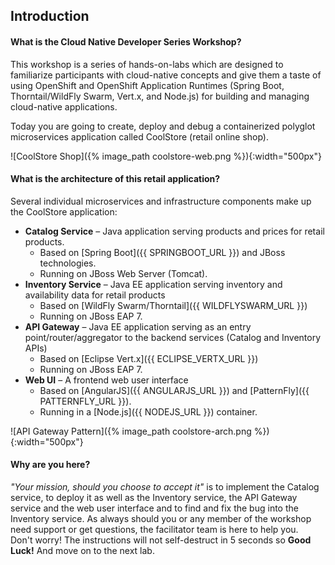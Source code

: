 ## Introduction

#### What is the Cloud Native Developer Series Workshop?
This workshop is a series of hands-on-labs which are designed to familiarize participants with cloud-native concepts
and give them a taste of using OpenShift and OpenShift Application Runtimes (Spring Boot, Thorntail/WildFly Swarm, Vert.x, and Node.js)
for building and managing cloud-native applications.

Today you are going to create, deploy and debug a containerized polyglot microservices application called CoolStore (retail online shop).

![CoolStore Shop]({% image_path coolstore-web.png %}){:width="500px"}

#### What is the architecture of this retail application?

Several individual microservices and infrastructure components make up the CoolStore application:

* **Catalog Service** – Java application serving products and prices for retail products.
    * Based on [Spring Boot]({{ SPRINGBOOT_URL }}) and JBoss technologies.
    * Running on JBoss Web Server (Tomcat).
* **Inventory Service** – Java EE application serving inventory and availability data for retail products
    * Based on [WildFly Swarm/Thorntail]({{ WILDFLYSWARM_URL }})
    * Running on JBoss EAP 7.
* **API Gateway** – Java EE application serving as an entry point/router/aggregator to the backend services (Catalog and Inventory APIs)
    * Based on [Eclipse Vert.x]({{ ECLIPSE_VERTX_URL }})
    * Running on JBoss EAP 7.
* **Web UI** – A frontend web user interface
    * Based on [AngularJS]({{ ANGULARJS_URL }}) and [PatternFly]({{ PATTERNFLY_URL }}).
    * Running in a [Node.js]({{ NODEJS_URL }}) container.


![API Gateway Pattern]({% image_path coolstore-arch.png %}){:width="500px"}

#### Why are you here?
*"Your mission, should you choose to accept it"* is to implement the Catalog service,
to deploy it as well as the Inventory service, the API Gateway service and the web user interface
and to find and fix the bug into the Inventory service.
As always should you or any member of the workshop need support or get questions, the facilitator team is here to help you.<br/>
Don't worry! The instructions will not self-destruct in 5 seconds so **Good Luck!** And move on to the next lab.
